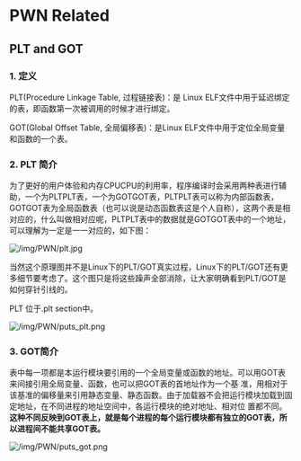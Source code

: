 # PWN Related 

## PLT and GOT

### 1. 定义

PLT(Procedure Linkage Table, 过程链接表)：是 Linux ELF文件中用于延迟绑定的表，即函数第一次被调用的时候才进行绑定。

GOT(Global Offset Table, 全局偏移表)：是Linux ELF文件中用于定位全局变量和函数的一个表。

### 2. PLT 简介

为了更好的用户体验和内存CPUCPU的利用率，程序编译时会采用两种表进行辅助，一个为PLTPLT表，一个为GOTGOT表，PLTPLT表可以称为内部函数表，GOTGOT表为全局函数表（也可以说是动态函数表这是个人自称），这两个表是相对应的，什么叫做相对应呢，PLTPLT表中的数据就是GOTGOT表中的一个地址，可以理解为一定是一一对应的，如下图：

![/img/PWN/plt.jpg]()

当然这个原理图并不是Linux下的PLT/GOT真实过程，Linux下的PLT/GOT还有更多细节要考虑了。这个图只是将这些躁声全部消除，让大家明确看到PLT/GOT是如何穿针引线的。

PLT 位于.plt section中。

![/img/PWN/puts_plt.png]()

### 3. GOT简介

表中每一项都是本运行模块要引用的一个全局变量或函数的地址。可以用GOT表来间接引用全局变量、函数，也可以把GOT表的首地址作为一个基 准，用相对于该基准的偏移量来引用静态变量、静态函数。由于加载器不会把运行模块加载到固定地址，在不同进程的地址空间中，各运行模块的绝对地址、相对位 置都不同。**这种不同反映到GOT表上，就是每个进程的每个运行模块都有独立的GOT表，所以进程间不能共享GOT表。**

![/img/PWN/puts_got.png]()



